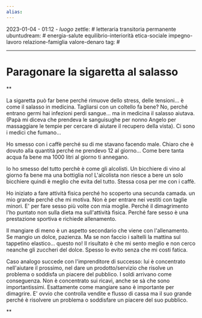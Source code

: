 ```yaml
---
alias: 
---
```

2023-01-04 - 01:12 - *luogo*
zettle: # letteraria transitoria permanente
ubuntudream: # energia-salute equilibrio-interiorità etica-sociale impegno-lavoro relazione-famiglia valore-denaro 
tag: #

---
# Paragonare la sigaretta al salasso

**

La sigaretta può far bene perché rimuove dello stress, delle tensioni... è come il salasso in medicina. Tagliarsi con un coltello fa bene? No, perché entrano germi hai infezioni perdi sangue... ma in medicina il salasso aiutava. (Papà mi diceva che prendeva le sanguisughe per nonno Angelo per massaggiare le tempie per cercare di aiutare il recupero della vista). Ci sono i medici che fumano...

Ho smesso con i caffè perché su di me stavano facendo male. Chiaro che è dovuto alla quantità perché ne prendevo 12 al giorno... Come bere tanta acqua fa bene ma 1000 litri al giorno ti annegano.

Io ho smesso del tutto perchè è come gli alcolisti. Un bicchiere di vino al giorno fa bene ma una bottiglia no! L'alcolista non riesce a bere un solo bicchiere quindi è meglio che evita del tutto. Stessa cosa per me con i caffè.

  

Ho iniziato a fare attività fisica perché ho scoperto una secunda camada. un mio grande perché che mi motiva. Non è per entrare nei vestiti con taglie minori. E' per fare sesso più volte con mia moglie. Perché il dimagrimento l'ho puntato non sulla dieta ma sull'attività fisica. Perché fare sesso è una prestazione sportiva e richiede allenamento. 

Il mangiare di meno è un aspetto secondario che viene con l'allenamento. Se mangio un dolce, pazienza. Ma se non faccio i saltelli la mattina sul tappetino elastico... questo no! Il risultato è che mi sento meglio e non cerco neanche gli zuccheri del dolce. Spesso lo evito senza che mi costi fatica.

  
  

Caso analogo succede con l'imprenditore di successo: lui è concentrato nell'aiutare il prossimo, nel dare un prodotto/servizio che risolve un problema o soddisfa un piacere del pubblico. I soldi arrivano come conseguenza. Non è concentrato sui ricavi, anche se sà che sono importantissimi. Esattamente come mangiare sano è importante per dimagrire. E' ovvio che controlla vendite e flusso di cassa ma il suo grande perché è risolvere un problema o soddisfare un piacere del suo pubblico.

**